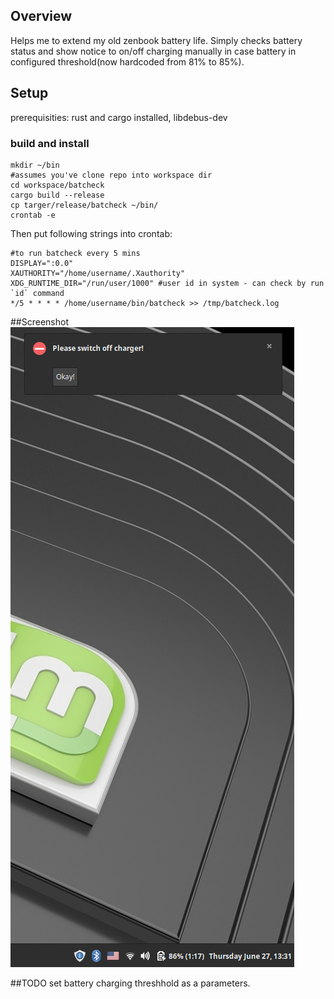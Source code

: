 ## Overview
Helps me to extend my old zenbook battery life.
Simply checks battery status and show notice to on/off charging manually in case battery in configured threshold(now hardcoded from 81% to 85%).
## Setup
prerequisities: rust and cargo installed, libdebus-dev
### build and install
```shell
mkdir ~/bin
#assumes you've clone repo into workspace dir
cd workspace/batcheck
cargo build --release
cp targer/release/batcheck ~/bin/
crontab -e
```
Then put following strings into crontab:
```shell
#to run batcheck every 5 mins
DISPLAY=":0.0"
XAUTHORITY="/home/username/.Xauthority"
XDG_RUNTIME_DIR="/run/user/1000" #user id in system - can check by run `id` command
*/5 * * * * /home/username/bin/batcheck >> /tmp/batcheck.log

```

##Screenshot
![screenshot](/screenshot.png)

##TODO
set battery charging threshhold as a parameters.

